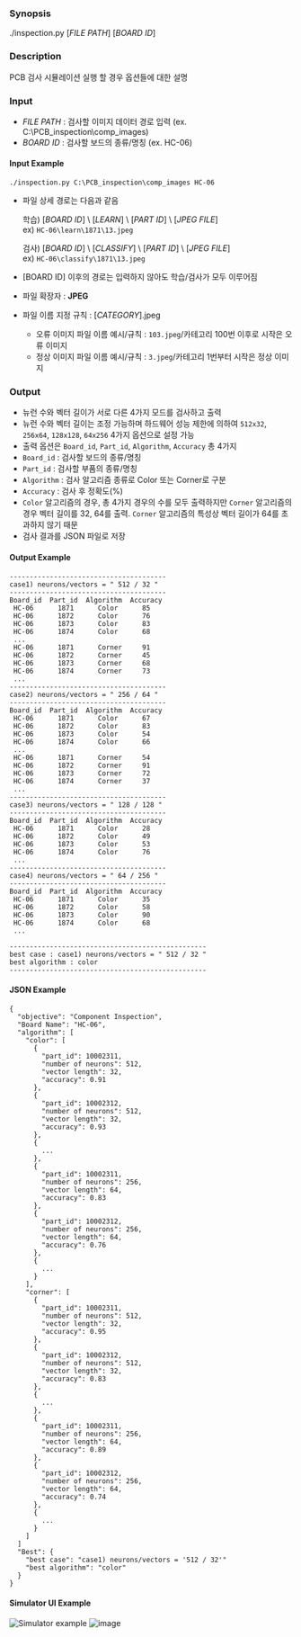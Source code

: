 ### Synopsis

./inspection.py [*FILE PATH*] [*BOARD ID*]

### Description

PCB 검사 시뮬레이션 실행 할 경우 옵션들에 대한 설명

### Input

- *FILE PATH* : 검사할 이미지 데이터 경로 입력 (ex. C:\PCB_inspection\comp_images)
- *BOARD ID* : 검사할 보드의 종류/명칭 (ex. HC-06)

####   Input Example

```
./inspection.py C:\PCB_inspection\comp_images HC-06
```
- 파일 상세 경로는 다음과 같음

  학습) [*BOARD ID*] \ [*LEARN*] \ [*PART ID*] \ [*JPEG FILE*]  
    ex) ```HC-06\learn\1871\13.jpeg```  
      
  검사) [*BOARD ID*] \ [*CLASSIFY*] \ [*PART ID*] \ [*JPEG FILE*]  
    ex) ```HC-06\classify\1871\13.jpeg```  
- [BOARD ID] 이후의 경로는 입력하지 않아도 학습/검사가 모두 이루어짐

- 파일 확장자 : **JPEG**
- 파일 이름 지정 규칙 : [*CATEGORY*].jpeg
  - 오류 이미지 파일 이름 예시/규칙 : ```103.jpeg```/카테고리 100번 이후로 시작은 오류 이미지
  - 정상 이미지 파일 이름 예시/규칙 : ```3.jpeg```/카테고리 1번부터 시작은 정상 이미지
### Output

- 뉴런 수와 벡터 길이가 서로 다른 4가지 모드를 검사하고 출력
- 뉴런 수와 벡터 길이는 조정 가능하며 하드웨어 성능 제한에 의하여 ```512x32```, ```256x64```, ```128x128```, ```64x256``` 4가지 옵션으로 설정 가능
- 출력 옵션은 ```Board_id```, ```Part_id```, ```Algorithm```, ```Accuracy``` 총 4가지
- ```Board_id``` : 검사할 보드의 종류/명칭
- ``Part_id`` : 검사할 부품의 종류/명칭
- ```Algorithm``` : 검사 알고리즘 종류로 Color 또는 Corner로 구분
- ```Accuracy``` : 검사 후 정확도(%)
- ```Color``` 알고리즘의 경우, 총 4가지 경우의 수를 모두 출력하지만 ```Corner``` 알고리즘의 경우 벡터 길이를 32, 64를 출력. ```Corner``` 알고리즘의 특성상 벡터 길이가 64를 초과하지 않기 때문
- 검사 결과를 JSON 파일로 저장

####   Output Example

```
---------------------------------------
case1) neurons/vectors = " 512 / 32 "
---------------------------------------
Board_id  Part_id  Algorithm  Accuracy
 HC-06      1871      Color      85
 HC-06      1872      Color      76
 HC-06      1873      Color      83
 HC-06      1874      Color      68
 ...
 HC-06      1871      Corner     91
 HC-06      1872      Corner     45
 HC-06      1873      Corner     68
 HC-06      1874      Corner     73
 ...
---------------------------------------
case2) neurons/vectors = " 256 / 64 "
---------------------------------------
Board_id  Part_id  Algorithm  Accuracy
 HC-06      1871      Color      67
 HC-06      1872      Color      83
 HC-06      1873      Color      54
 HC-06      1874      Color      66
 ...
 HC-06      1871      Corner     54
 HC-06      1872      Corner     91
 HC-06      1873      Corner     72
 HC-06      1874      Corner     37
 ...
---------------------------------------
case3) neurons/vectors = " 128 / 128 "
---------------------------------------
Board_id  Part_id  Algorithm  Accuracy
 HC-06      1871      Color      28
 HC-06      1872      Color      49
 HC-06      1873      Color      53
 HC-06      1874      Color      76
 ...
---------------------------------------
case4) neurons/vectors = " 64 / 256 "
---------------------------------------
Board_id  Part_id  Algorithm  Accuracy
 HC-06      1871      Color      35
 HC-06      1872      Color      58
 HC-06      1873      Color      90
 HC-06      1874      Color      68
 ...
 
-------------------------------------------------
best case : case1) neurons/vectors = " 512 / 32 "
best algorithm : color
-------------------------------------------------
```

####   JSON Example

```
{
  "objective": "Component Inspection",
  "Board Name": "HC-06",
  "algorithm": [
    "color": [
      {
        "part_id": 10002311,
        "number of neurons": 512,
        "vector length": 32,
        "accuracy": 0.91
      },
      {
        "part_id": 10002312,
        "number of neurons": 512,
        "vector length": 32,
        "accuracy": 0.93       
      },
      {
        ...
      },
      {
        "part_id": 10002311,
        "number of neurons": 256,
        "vector length": 64,
        "accuracy": 0.83
      },
      {
        "part_id": 10002312,
        "number of neurons": 256,
        "vector length": 64,
        "accuracy": 0.76       
      },
      {
        ...
      }
    ],
    "corner": [
      {
        "part_id": 10002311,
        "number of neurons": 512,
        "vector length": 32,
        "accuracy": 0.95     
      },
      {
        "part_id": 10002312,
        "number of neurons": 512,
        "vector length": 32,
        "accuracy": 0.83       
      },
      {
        ...
      },
      {
        "part_id": 10002311,
        "number of neurons": 256,
        "vector length": 64,
        "accuracy": 0.89     
      },
      {
        "part_id": 10002312,
        "number of neurons": 256,
        "vector length": 64,
        "accuracy": 0.74       
      },
      {
        ...
      }
    ]
  ]
  "Best": {
    "best case": "case1) neurons/vectors = '512 / 32'"
    "best algorithm": "color"
  }
}
```

#### Simulator UI Example

![Simulator example](https://user-images.githubusercontent.com/35215836/121492267-b2537200-ca11-11eb-85e0-0feef1e28eb7.png)
![image](https://user-images.githubusercontent.com/35215836/121494350-a10b6500-ca13-11eb-9c73-d4dc0202f10d.png)
